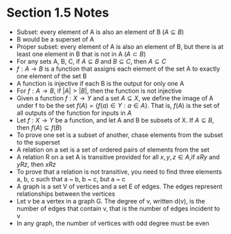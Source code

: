 # Section 1.5 Notes
- Subset: every element of A is also an element of B ($A \subseteq B$)
- B would be a superset of A
- Proper subset: every element of A is also an element of B, but there is at least one element in B that is not in A ($A \subset B$)
- For any sets A, B, C, if $A \subseteq B$ and $B \subseteq C$, then $A \subseteq C$
- $f : A \rightarrow B$ is a function that assigns each element of the set A to exactly one element of the set B
- A function is injective if each B is the output for only one A
- For $f : A \rightarrow B$, if $| A | > | B |$, then the function is not injective
- Given a function $f : X \rightarrow Y$ and a set $A \subseteq X$, we define the image of A under f to be the set $f(A) = \{f(a) \in Y : a \in A\}$. That
is, $f(A)$ is the set of all outputs of the function for inputs in $A$
- Let $f : X \rightarrow Y$ be a function, and let A and B be subsets of X. If $A \subseteq B$, then $f(A) \subseteq f(B)$
- To prove one set is a subset of another, chase elements from the subset to the superset
- A relation on a set is a set of ordered pairs of elements from the set
- A relation R on a set A is transitive provided for all $x, y, z \in A$,if $xRy$ and $yRz$, then $xRz$
- To prove that a relation is not transitive, you need to find three elements a, b, c such that a ~ b, b ~ c, but a ~ c
- A graph is a set V of vertices and a set E of edges. The edges represent relationships between the vertices
- Let v be a vertex in a graph G. The degree of v, written d(v), is the number of edges that contain v, that is the number of edges incident to v
- In any graph, the number of vertices with odd degree must be even
  
